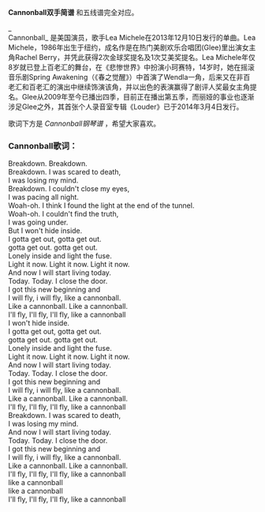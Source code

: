 

**Cannonball双手简谱** 和五线谱完全对应。

_  
Cannonball_ 是美国演员，歌手Lea Michele在2013年12月10日发行的单曲。Lea
Michele，1986年出生于纽约，成名作是在热门美剧欢乐合唱团(Glee)里出演女主角Rachel
Berry，并凭此获得2次金球奖提名及1次艾美奖提名。Lea
Michele年仅8岁就已登上百老汇的舞台，在《悲惨世界》中扮演小珂赛特，14岁时，她在摇滚音乐剧Spring
Awakening（《春之觉醒》）中首演了Wendla一角，后来又在非百老汇和百老汇的演出中继续饰演该角，并以出色的表演赢得了剧评人奖最女主角提名。Glee从2009年至今已播出四季，目前正在播出第五季，而丽娅的事业也逐渐涉足Glee之外，其首张个人录音室专辑《Louder》已于2014年3月4日发行。

  
歌词下方是 _Cannonball钢琴谱_ ，希望大家喜欢。

### Cannonball歌词：

Breakdown. Breakdown.  
Breakdown. I was scared to death,  
I was losing my mind.  
Breakdown. I couldn't close my eyes,  
I was pacing all night.  
Woah-oh. I think I found the light at the end of the tunnel.  
Woah-oh. I couldn't find the truth,  
I was going under.  
But I won't hide inside.  
I gotta get out, gotta get out.  
gotta get out. gotta get out.  
Lonely inside and light the fuse.  
Light it now. Light it now. Light it now.  
And now I will start living today.  
Today. Today. I close the door.  
I got this new beginning and  
I will fly, i will fly, like a cannonball.  
Like a cannonball. Like a cannonball.  
I'll fly, I'll fly, I'll fly, like a cannonball  
I won't hide inside.  
I gotta get out, gotta get out.  
gotta get out. gotta get out.  
Lonely inside and light the fuse.  
Light it now. Light it now. Light it now.  
And now I will start living today.  
Today. Today. I close the door.  
I got this new beginning and  
I will fly, i will fly, like a cannonball.  
Like a cannonball. Like a cannonball.  
I'll fly, I'll fly, I'll fly, like a cannonball  
Breakdown. I was scared to death,  
I was losing my mind.  
And now I will start living today.  
Today. Today. I close the door.  
I got this new beginning and  
I will fly, i will fly, like a cannonball.  
Like a cannonball. Like a cannonball.  
I'll fly, I'll fly, I'll fly, like a cannonball  
like a cannonball  
like a cannonball  
I'll fly, I'll fly, I'll fly, like a cannonball

